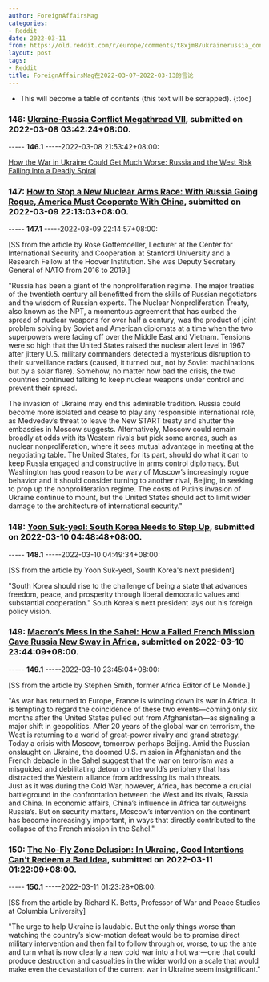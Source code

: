 ```yaml
---
author: ForeignAffairsMag
categories:
- Reddit
date: 2022-03-11
from: https://old.reddit.com/r/europe/comments/t8xjm8/ukrainerussia_conflict_megathread_vii/
layout: post
tags:
- Reddit
title: ForeignAffairsMag在2022-03-07~2022-03-13的言论
---
```


* This will become a table of contents (this text will be scrapped).
{:toc}

### 146: [Ukraine-Russia Conflict Megathread VII](https://old.reddit.com/r/europe/comments/t8xjm8/ukrainerussia_conflict_megathread_vii/), submitted on 2022-03-08 03:42:24+08:00.

----- __146.1__ -----2022-03-08 21:53:42+08:00:

[How the War in Ukraine Could Get Much Worse: Russia and the West Risk Falling Into a Deadly Spiral](https://www.foreignaffairs.com/articles/ukraine/2022-03-08/how-war-ukraine-could-get-much-worse)

### 147: [How to Stop a New Nuclear Arms Race: With Russia Going Rogue, America Must Cooperate With China](https://old.reddit.com/r/geopolitics/comments/ta8oge/how_to_stop_a_new_nuclear_arms_race_with_russia/), submitted on 2022-03-09 22:13:03+08:00.

----- __147.1__ -----2022-03-09 22:14:57+08:00:

\[SS from the article by Rose Gottemoeller, Lecturer at the Center for International Security and Cooperation at Stanford University and a Research Fellow at the Hoover Institution. She was Deputy Secretary General of NATO from 2016 to 2019.\]

"Russia has been a giant of the nonproliferation regime. The major treaties of the twentieth century all benefitted from the skills of Russian negotiators and the wisdom of Russian experts. The Nuclear Nonproliferation Treaty, also known as the NPT, a momentous agreement that has curbed the spread of nuclear weapons for over half a century, was the product of joint problem solving by Soviet and American diplomats at a time when the two superpowers were facing off over the Middle East and Vietnam. Tensions were so high that the United States raised the nuclear alert level in 1967 after jittery U.S. military commanders detected a mysterious disruption to their surveillance radars (caused, it turned out, not by Soviet machinations but by a solar flare). Somehow, no matter how bad the crisis, the two countries continued talking to keep nuclear weapons under control and prevent their spread.

The invasion of Ukraine may end this admirable tradition. Russia could become more isolated and cease to play any responsible international role, as Medvedev’s threat to leave the New START treaty and shutter the embassies in Moscow suggests. Alternatively, Moscow could remain broadly at odds with its Western rivals but pick some arenas, such as nuclear nonproliferation, where it sees mutual advantage in meeting at the negotiating table. The United States, for its part, should do what it can to keep Russia engaged and constructive in arms control diplomacy. But Washington has good reason to be wary of Moscow’s increasingly rogue behavior and it should consider turning to another rival, Beijing, in seeking to prop up the nonproliferation regime. The costs of Putin’s invasion of Ukraine continue to mount, but the United States should act to limit wider damage to the architecture of international security."

### 148: [Yoon Suk-yeol: South Korea Needs to Step Up](https://old.reddit.com/r/geopolitics/comments/tah87d/yoon_sukyeol_south_korea_needs_to_step_up/), submitted on 2022-03-10 04:48:48+08:00.

----- __148.1__ -----2022-03-10 04:49:34+08:00:

\[SS from the article by Yoon Suk-yeol, South Korea's next president\]

"South Korea should rise to the challenge of being a state that advances freedom, peace, and prosperity through liberal democratic values and substantial cooperation." South Korea's next president lays out his foreign policy vision.

### 149: [Macron’s Mess in the Sahel: How a Failed French Mission Gave Russia New Sway in Africa](https://old.reddit.com/r/Africa/comments/tb1ihl/macrons_mess_in_the_sahel_how_a_failed_french/), submitted on 2022-03-10 23:44:09+08:00.

----- __149.1__ -----2022-03-10 23:45:04+08:00:

\[SS from the article by Stephen Smith, former Africa Editor of Le Monde.\]

"As war has returned to Europe, France is winding down its war in Africa. It is tempting to regard the coincidence of these two events—coming only six months after the United States pulled out from Afghanistan—as signaling a major shift in geopolitics. After 20 years of the global war on terrorism, the West is returning to a world of great-power rivalry and grand strategy. Today a crisis with Moscow, tomorrow perhaps Beijing. Amid the Russian onslaught on Ukraine, the doomed U.S. mission in Afghanistan and the French debacle in the Sahel suggest that the war on terrorism was a misguided and debilitating detour on the world’s periphery that has distracted the Western alliance from addressing its main threats.  
Just as it was during the Cold War, however, Africa, has become a crucial battleground in the confrontation between the West and its rivals, Russia and China. In economic affairs, China’s influence in Africa far outweighs Russia’s. But on security matters, Moscow’s intervention on the continent has become increasingly important, in ways that directly contributed to the collapse of the French mission in the Sahel."

### 150: [The No-Fly Zone Delusion: In Ukraine, Good Intentions Can’t Redeem a Bad Idea](https://old.reddit.com/r/geopolitics/comments/tb3q8c/the_nofly_zone_delusion_in_ukraine_good/), submitted on 2022-03-11 01:22:09+08:00.

----- __150.1__ -----2022-03-11 01:23:28+08:00:

\[SS from the article by Richard K. Betts, Professor of War and Peace Studies at Columbia University\]

"The urge to help Ukraine is laudable. But the only things worse than watching the country’s slow-motion defeat would be to promise direct military intervention and then fail to follow through or, worse, to up the ante and turn what is now clearly a new cold war into a hot war—one that could produce destruction and casualties in the wider world on a scale that would make even the devastation of the current war in Ukraine seem insignificant."

